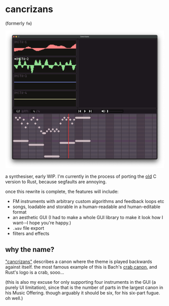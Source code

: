 # cancrizans

(formerly `fm`)

![](assets/screenshot.png)

a synthesiser, early WIP. I'm currently in the process of porting the [old](https://github.com/zac-garby/fm/tree/old) C version to Rust, because segfaults are annoying.

once this rewrite is complete, the features will include:

 - FM instruments with arbitrary custom algorithms and feedback loops etc
 - songs, loadable and storable in a human-readable and human-editable format
 - an aesthetic GUI (I had to make a whole GUI library to make it look how I want--I hope you're happy.)
 - `.wav` file export
 - filters and effects
 
## why the name?

["cancrizans"](https://www.merriam-webster.com/dictionary/cancrizans) describes a canon where the theme is played backwards against itself. the most famous example of this is Bach's [crab canon](https://en.wikipedia.org/wiki/The_Musical_Offering#Structure_and_instrumentation), and Rust's logo is a crab, sooo...

(this is also my excuse for only supporting four instruments in the GUI (a purely UI limitation), since that is the number of parts in the largest canon in his Music Offering. though arguably it should be six, for his six-part fugue. oh well.)
